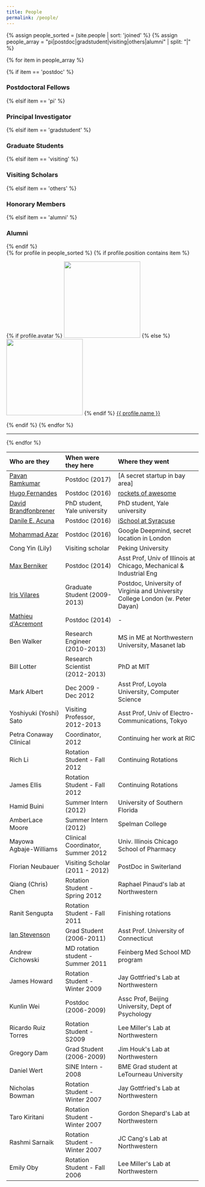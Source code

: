```yaml
---
title: People
permalink: /people/
---
```


{% assign people_sorted = (site.people | sort: 'joined' %}
{% assign people_array = "pi|postdoc|gradstudent|visiting|others|alumni" | split: "|" %}

{% for item in people_array %}

<div class="pos_header">
{% if item == 'postdoc' %}
<h3>Postdoctoral Fellows</h3>
 {% elsif item == 'pi' %}
<h3>Principal Investigator</h3>
 {% elsif item == 'gradstudent' %}
<h3>Graduate Students</h3>
 {% elsif item == 'visiting' %}
<h3>Visiting Scholars</h3>
 {% elsif item == 'others' %}
<h3>Honorary Members</h3>
 {% elsif item == 'alumni' %}
<h3>Alumni</h3>
{% endif %}
</div>

<div class="content list people">
  {% for profile in people_sorted %}
    {% if profile.position contains item %}
    <div class="list-item-people">
      <p class="list-post-title">
        {% if profile.avatar %}
        <a href="{{ site.baseurl }}{{ profile.url }}"><img width="200" src="{{site.baseurl}}/images/people/{{profile.avatar}}"></a>
        {% else %}
        <a href="{{ site.baseurl }}{{ profile.url }}"><img width="200" src="http://evansheline.com/wp-content/uploads/2011/02/facebook-Storm-Trooper.jpg"></a>
        {% endif %}
        <a class="name" href="{{ site.baseurl }}{{ profile.url }}">{{ profile.name }}</a>
      </p>
    </div>    
    {% endif %}
  {% endfor %}
</div>
<hr>
{% endfor %}


| Who are they | When were they here | Where they went |
| :------------- |:-------------| :-----------|
| [Pavan Ramkumar](http://kordinglab.com/people/pavan_ramkumar/index.html) | Postdoc (2017) | [A secret startup in bay area]
| [Hugo Fernandes](http://kordinglab.com/people/hugo_fernandes/index.html) | Postdoc (2016) | [rockets of awesome](https://www.rocketsofawesome.com/)
| [David Brandfonbrener](http://kordinglab.com/people/david_brandfonbrener/index.html) | PhD student, Yale university  | PhD student, Yale university
| [Danile E. Acuna](http://kordinglab.com/people/daniel_e_acuna/index.html) | Postdoc (2016) | [iSchool at Syracuse](https://ischool.syr.edu/people/directories/view/deacuna/)
| [Mohammad Azar](http://mgazar.net/academic/) | Postdoc (2016) | Google Deepmind, secret location in London |
| Cong Yin (Lily) | Visiting scholar | Peking University |
| [Max Berniker](http://sensorimotorcontrolatorium.uic.edu/)   | Postdoc (2014) | Asst Prof, Univ of Illinois at Chicago, Mechanical &amp; Industrial Eng |
| [Iris Vilares](https://scholar.google.com/citations?user=Ztwn608AAAAJ&hl=en)   | Graduate Student (2009-2013) | Postdoc, University of Virginia and University College London (w. Peter Dayan) |
| [Mathieu d'Acremont](https://scholar.google.com/citations?user=D7ys4VQAAAAJ&hl=en) | Postdoc (2014) | - |
| Ben Walker     | Research Engineer (2010-2013) | MS in ME at Northwestern University, Masanet lab |
| Bill Lotter    | Research Scientist (2012-2013)| PhD at MIT |
| Mark Albert	   | Dec 2009 - Dec 2012 | Asst Prof, Loyola University, Computer Science |
| Yoshiyuki (Yoshi) Sato | Visiting Professor, 2012-2013 | Asst Prof, Univ of Electro-Communications, Tokyo |
| Petra Conaway	Clinical | Coordinator, 2012 | Continuing her work at RIC |
| Rich Li | Rotation Student - Fall 2012 | Continuing Rotations |
| James Ellis | Rotation Student - Fall 2012 | Continuing Rotations |
| Hamid Buini | Summer Intern (2012) | University of Southern Florida |
| AmberLace Moore | Summer Intern (2012) | Spelman College |
| Mayowa Agbaje-Williams | Clinical Coordinator, Summer 2012 | Univ. Illinois Chicago School of Pharmacy |
| Florian Neubauer | Visiting Scholar (2011 - 2012) | PostDoc in Switerland |
| Qiang (Chris) Chen | Rotation Student - Spring 2012 | Raphael Pinaud's lab at Northwestern |
| Ranit Sengupta | Rotation Student - Fall 2011 | Finishing rotations |
| [Ian Stevenson](http://stevenson.lab.uconn.edu/) | Grad Student (2006-2011) | Asst Prof. University of Connecticut |
| Andrew Cichowski | MD rotation student - Summer 2011 | Feinberg Med School MD program |
| James Howard | Rotation Student - Winter 2009 | Jay Gottfried's Lab at Northwestern |
| Kunlin Wei | Postdoc (2006-2009) | Assc Prof, Beijing University, Dept of Psychology |
| Ricardo Ruiz Torres | Rotation Student - S2009 | Lee Miller's Lab at Northwestern |
| Gregory Dam | Grad Student (2006-2009) | Jim Houk's Lab at Northwestern |
| Daniel Wert | SINE Intern - 2008 | BME Grad student at LeTourneau University |
| Nicholas Bowman | Rotation Student - Winter 2007 | Jay Gottfried's Lab at Northwestern |
| Taro Kiritani | Rotation Student - Winter 2007 | Gordon Shepard's Lab at Northwestern |
| Rashmi Sarnaik | Rotation Student - Winter 2007 | JC Cang's Lab at Northwestern |
| Emily Oby | Rotation Student - Fall 2006 | Lee Miller's Lab at Northwestern |
